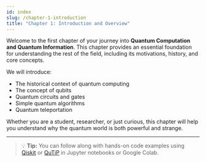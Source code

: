 ```yaml
---
id: index
slug: /chapter-1-introduction
title: "Chapter 1: Introduction and Overview"
---
```


<!-- # Chapter 1: Introduction and Overview -->

Welcome to the first chapter of your journey into **Quantum Computation and Quantum Information**.
This chapter provides an essential foundation for understanding the rest of the field, including its motivations, history, and core concepts.

We will introduce:

- The historical context of quantum computing
- The concept of qubits
- Quantum circuits and gates
- Simple quantum algorithms
- Quantum teleportation

Whether you are a student, researcher, or just curious, this chapter will help you understand why the quantum world is both powerful and strange.

<!-- ## Topics in This Chapter -->
<!-- 
- [Quantum Bits (Qubits)](./quantum-bits.md)
- [Quantum Teleportation](./quantum-teleportation.md) -->

---

> 💡 **Tip:** You can follow along with hands-on code examples using [Qiskit](https://qiskit.org/) or [QuTiP](http://qutip.org/) in Jupyter notebooks or Google Colab.

<!-- Continue with the next topic: [Quantum Bits](./quantum-bits.md). -->
